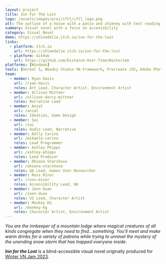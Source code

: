 ```yaml
---
layout: project
title: Inn For The Lost
logo: /assets/images/proj/iftl/iftl_logo.png
alt: The outline of a house with a patio and chimney with text reading "Inn for the Lost."
summary: Visual novel with a focus on accessibility
category: Visual Novel
demo: https://shleedelie.itch.io/inn-for-the-lost
links:
  - platform: Itch.io
    url: https://shleedelie.itch.io/inn-for-the-lost
  - platform: GitHub
    url: https://github.com/Distance-Over-Time/WinterJam
platforms: [Windows]
tools: [Unreal 5, Woodsy Studio VN Framework, Procreate iOS, Adobe Photoshop]
team:
  - member: Ryan Davis
    url: /ryan-davis
    roles: Art Lead, Character Artist, Environment Artist
  - member: Allison Mitteer
    url: /allison-darcy-mitteer
    roles: Narrative Lead
  - member: Anzal
    url: /anzal
    roles: Ideation, Game Design
  - member: Sai
    url: /sai
    roles: Audio Lead, Narrative
  - member: Kelly Carino
    url: /mikaela-carino
    roles: Lead Programmer
  - member: Ashley Phipps
    url: /ashley-phipps
    roles: Lead Producer
  - member: Oksana Starshova
    url: /oksana-starshova
    roles: QA Lead, Games User Researcher
  - member: Ross Minor
    url: /ross-minor
    roles: Accessibility Lead, QA
  - member: Jenn Duan
    url: /jenn-duan
    roles: UI Lead, Character Artist
  - member: Monkey KG
    url: /monkey-kg
    roles: Character Artist, Environment Artist
---
```


*You are the innkeeper of a mountain lodge where magical creatures of all kinds congregate when they need to find...something. You'll meet and make warm drinks for a variety of patrons while trying to unravel the mystery of the unending snow storm that has trapped everyone inside.*

***Inn for the Lost*** is a blind-accessible visual novel originally produced for [Winter VN Jam 2023](https://itch.io/jam/winter-vn-jam-2023).